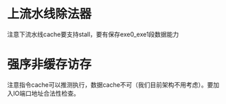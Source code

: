 # 上流水线除法器

注意下流水线cache要支持stall，要有保存exe0_exe1段数据能力

# 强序非缓存访存

注意指令cache可以推测执行，数据cache不可（我们目前架构不用考虑）。要加入IO端口地址合法性检查。
